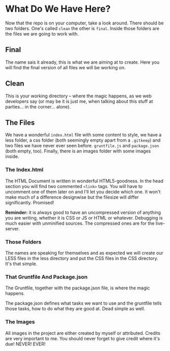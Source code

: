 # What Do We Have Here?

Now that the repo is on your computer, take a look around. There should be two folders. One's called `clean` the other is `final`. Inside those folders are the files we are going to work with.

## Final

The name sais it already, this is what we are aiming at to create. Here you will find the final version of all files we will be working on.

## Clean

This is your working directory – where the magic happens, as we web developers say (or may be it is just me, when talking about this stuff at parties... in the corner... alone).

## The Files

We have a wonderful `index.html` file with some content to style, we have a less folder, a css folder (both seemingly empty apart from a `.gitkeep`) and two files we have never ever seen before. `gruntfile.js` and `package.json` (both empty, too). Finally, there is an images folder with some images inside.

### The Index.html

The HTML Document is written in wonderful HTML5-goodness. In the head section you will find two commented `<link>` tags. You will have to uncomment one of them later on and I'll let you decide which one. It won't make much of a difference designwise but the filesize will differ significantly. Promised!

**Reminder:** it is always good to have an uncompressed version of anything you are writing, whether it is CSS or JS or HTML or whatever. Debugging is much easier with unminified sources. The compressed ones are for the live-server.

### Those Folders

The names are speaking for themselves and as expected we will create our LESS files in the less directory and put the CSS files in the CSS directory. It's that simple.

### That Gruntfile And Package.json

The Gruntfile, together with the package.json file, is where the magic happens.

The package.json defines what tasks we want to use and the gruntfile tells those tasks, how to do what they are good at. Dead simple as well.

### The Images

All images in the project are either created by myself or attributed. Credits are very important to me. You should never forget to give credit where it's due! NEVER! EVER!